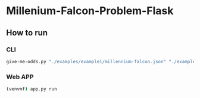 # Millenium-Falcon-Problem-Flask


## How to run

### CLI
```bash
give-me-odds.py "./examples/example1/millennium-falcon.json" "./examples/example1/empire.json"
```

### Web APP
```bash
(venvmf) app.py run
```

